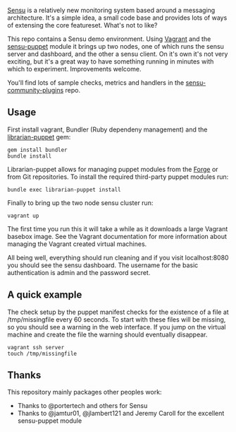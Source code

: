 [Sensu](http://sensuapp.com) is a relatively new monitoring system based around a messaging
architecture. It's a simple idea, a small code base and provides
lots of ways of extensing the core featureset. What's not to like?

This repo contains a Sensu demo environment. Using
[Vagrant](http://vagrantup.com) and the
[sensu-puppet](https://github.com/sensu/sensu-puppet) module it brings up two nodes, one of which runs the
sensu server and dashboard, and the other a sensu client. On it's own
it's not very exciting, but it's a great way to have something running
in minutes with which to experiment. Improvements welcome.

You'll find lots of sample checks, metrics and handlers in the
[sensu-community-plugins](https://github.com/sensu/sensu-community-plugins) repo.

## Usage

First install vagrant, Bundler (Ruby dependeny management) and the
[librarian-puppet](https://github.com/rodjek/librarian-puppet) gem:

    gem install bundler
    bundle install

Librarian-puppet allows for managing puppet modules from the
[Forge](http://forge.puppetlabs.com) or from Git repositories. To
install the required third-party puppet modules run:

    bundle exec librarian-puppet install

Finally to bring up the two node sensu cluster run:

    vagrant up

The first time you run this it will take a while as it downloads a large
Vagrant basebox image. See the Vagrant documentation for more
information about managing the Vagrant created virtual machines.

All being well, everything should run cleaning and if you visit localhost:8080 you
should see the sensu dashboard. The username for the basic
authentication is admin and the password secret.

## A quick example

The check setup by the puppet manifest checks for the existence of a
file at /tmp/missingfile every 60 seconds. To start with these files
will be missing, so you should see a warning in the web interface. If
you jump on the virtual machine and create the file the warning should
eventually disappear.

    vagrant ssh server
    touch /tmp/missingfile

## Thanks

This repository mainly packages other peoples work:

* Thanks to @portertech and others for Sensu
* Thanks to @jamtur01, @jlambert121 and Jeremy Caroll for the excellent sensu-puppet module
